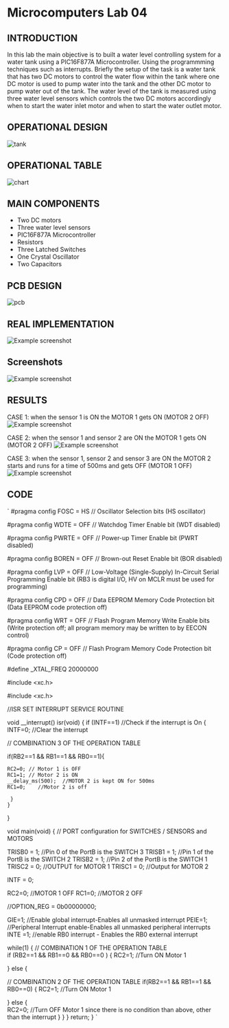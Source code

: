 # Microcomputers Lab 04

<!-- If you have screenshots you'd like to share, include them here. -->


## INTRODUCTION

In this lab the main objective is to built a water level controlling system for a water tank using a PIC16F877A Microcontroller. Using the programmming techniques such as interrupts. Briefly the setup of the task is a water tank that has two DC motors to control the water flow within the tank where one DC motor is used to pump water into the tank and the other DC motor to pump water out of the tank. The water level of the tank is measured using three water level sensors which controls the two DC motors accordingly when to start the water inlet motor and when to start the water outlet motor. 


## OPERATIONAL DESIGN

![tank](https://user-images.githubusercontent.com/109481748/179643808-10cba064-6e39-42c6-8a82-20b72ba9719f.jpg)


## OPERATIONAL TABLE
![chart](https://user-images.githubusercontent.com/109481748/179644327-14d12de8-2b1f-41dd-a4ae-7d573c4222fb.jpg)


## MAIN COMPONENTS

- Two DC motors
- Three water level sensors
- PIC16F877A Microcontroller
- Resistors
- Three Latched Switches
- One Crystal Oscillator
- Two Capacitors


## PCB DESIGN

![pcb](https://user-images.githubusercontent.com/109481748/179644550-bda3bf97-812c-4898-b0cd-0de3fe59d9dc.jpg)


## REAL IMPLEMENTATION

![Example screenshot](./img/screenshot.png)


## Screenshots
![Example screenshot](./img/screenshot.png)
<!-- If you have screenshots you'd like to share, include them here. -->



## RESULTS

CASE 1: when the sensor 1 is ON the MOTOR 1 gets ON (MOTOR 2 OFF)
![Example screenshot](./img/screenshot.png)

CASE 2: when the sensor 1 and sensor 2 are ON the MOTOR 1 gets ON (MOTOR 2 OFF)
![Example screenshot](./img/screenshot.png)

CASE 3: when the sensor 1, sensor 2 and sensor 3 are ON the MOTOR 2 starts and runs for a time of 500ms and gets OFF (MOTOR 1 OFF)
![Example screenshot](./img/screenshot.png)


## CODE

<!-- CODE START -->

`
#pragma config FOSC = HS // Oscillator Selection bits (HS oscillator)

#pragma config WDTE = OFF // Watchdog Timer Enable bit (WDT disabled)

#pragma config PWRTE = OFF // Power-up Timer Enable bit (PWRT disabled)

#pragma config BOREN = OFF // Brown-out Reset Enable bit (BOR disabled)

#pragma config LVP = OFF // Low-Voltage (Single-Supply) In-Circuit Serial Programming Enable bit (RB3 is digital I/O, HV on MCLR must be used for programming)

#pragma config CPD = OFF // Data EEPROM Memory Code Protection bit (Data EEPROM code protection off)

#pragma config WRT = OFF // Flash Program Memory Write Enable bits (Write protection off; all program memory may be written to by EECON control)

#pragma config CP = OFF // Flash Program Memory Code Protection bit (Code protection off)

#define _XTAL_FREQ 20000000

#include <xc.h>

#include <xc.h>

//ISR SET INTERRUPT SERVICE ROUTINE

void __interrupt() isr(void) 
{
    if (INTF==1) //Check if the interrupt is On
    {
    INTF=0; //Clear the interrupt
    
// COMBINATION 3 OF THE OPERATION TABLE

   if(RB2==1 && RB1==1 && RB0==1){
       
    RC2=0; // Motor 1 is OFF
    RC1=1; // Motor 2 is ON
    __delay_ms(500);  //MOTOR 2 is kept ON for 500ms
    RC1=0;    //Motor 2 is off
    
     }
    }
}
      
    
   

void main(void)
{
 // PORT configuration for SWITCHES / SENSORS and MOTORS
    
   TRISB0 = 1; //Pin 0 of the PortB is the SWITCH 3
   TRISB1 = 1; //Pin 1 of the PortB is the SWITCH 2
   TRISB2 = 1; //Pin 2 of the PortB is the SWITCH 1
   TRISC2 = 0; //OUTPUT for MOTOR 1
   TRISC1 = 0; //Output for MOTOR 2
 
   INTF = 0;  
 
   RC2=0; //MOTOR 1 OFF
   RC1=0; //MOTOR 2 OFF
 
 
//OPTION_REG = 0b00000000;
   
   GIE=1;    //Enable global interrupt-Enables all unmasked interrupt
   PEIE=1;   //Peripheral Interrupt enable-Enables all unmasked peripheral interrupts
   INTE =1;  //enable RB0 interrupt -  Enables the RB0 external interrupt
 
 while(1)
 {
// COMBINATION 1 OF THE OPERATION TABLE   
     if (RB2==1 && RB1==0 && RB0==0 )
 {
    RC2=1; //Turn ON Motor 1
    
 } else {
     
// COMBINATION 2 OF THE OPERATION TABLE 
     if(RB2==1 && RB1==1 && RB0==0)
 {
   RC2=1;  //Turn ON Motor 1  
   
 } else {        
    RC2=0;  //Turn OFF Motor 1 since there is no condition than above, other than the interrupt 
 }
 } 
}
 return; 
}
`

<!-- CODE END -->

